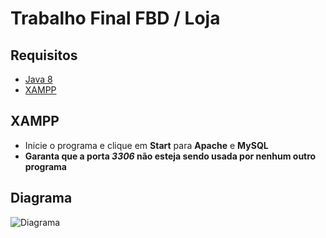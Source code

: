 # Trabalho Final FBD / Loja

## Requisitos
- [Java 8](https://www.java.com/pt_BR/download/)
- [XAMPP](https://www.apachefriends.org/pt_br/download.html)

## XAMPP
- Inicie o programa e clique em **Start** para **Apache** e **MySQL**
- **Garanta que a porta _3306_ não esteja sendo usada por nenhum outro programa**

## Diagrama

![Diagrama](https://user-images.githubusercontent.com/59130585/89091359-770efe00-d37f-11ea-932d-846e5cdf7dd0.png)

